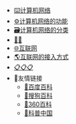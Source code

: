 <!-- docs/_sidebar.md -->

* [⌨️计算机网络](network/dy.md)
* [⚙️计算机网络的功能](network/gn.md)
  <!-- * [数据通信](network/gn/1.md)
  * [资源共享](network/gn/2.md)
  * [分布处理](network/gn/3.md) -->
* [🗃️计算机网络的分类](network/fl.md)
* [📝📝](https://ks.wjx.top/vm/rXxdrOi.aspx# )
* [🌐互联网](internet/qy.md)
* [🌎互联网的接入方式](internet/jr.md)
* [📋📋📋](https://ks.wjx.top/vm/PZGaC1d.aspx# )
* 🔎友情链接
  * [🔗百度百科](https://baike.baidu.com/)
  * [🔗搜狗百科](https://baike.sogou.com/)
  * [🔗360百科](https://baike.so.com/)
  * [🔗科普中国](https://www.kepuchina.cn/)
<!-- <details>
   <summary>友情链接</summary>
    * [百度百科](https://baike.baidu.com/)
    * [搜狗百科](https://baike.sogou.com/)
    * [360百科](https://baike.so.com/)
</details> -->